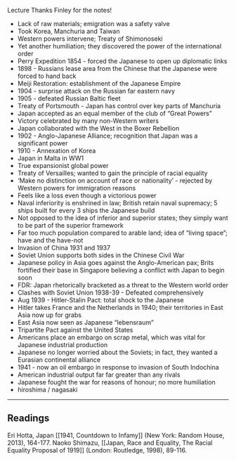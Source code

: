 Lecture
Thanks Finley for the notes!

- Lack of raw materials; emigration was a safety valve
- Took Korea, Manchuria and Taiwan
- Western powers intervene; Treaty of Shimonoseki
- Yet another humiliation; they discovered the power of the international order
- Perry Expedition 1854 - forced the Japanese to open up diplomatic links
- 1898 - Russians lease area from the Chinese that the Japanese were forced to hand back
- Meiji Restoration: establishment of the Japanese Empire
- 1904 - surprise attack on the Russian far eastern navy
- 1905 - defeated Russian Baltic fleet
- Treaty of Portsmouth - Japan has control over key parts of Manchuria
- Japan accepted as an equal member of the club of “Great Powers”
- Victory celebrated by many non-Western writers
- Japan collaborated with the West in the Boxer Rebellion
- 1902 - Anglo-Japanese Alliance; recognition that Japan was a significant power
- 1910 - Annexation of Korea
- Japan in Malta in WW1
- True expansionist global power
- Treaty of Versailles; wanted to gain the principle of racial equality
- ‘Make no distinction on account of race or nationality’ - rejected by Western powers for immigration reasons
- Feels like a loss even though a victorious power
- Naval inferiority is enshrined in law; British retain naval supremacy; 5 ships built for every 3 ships the Japanese build
- Not opposed to the idea of inferior and superior states; they simply want to be part of the superior framework
- Far too much population compared to arable land; idea of “living space”; have and the have-not
- Invasion of China 1931 and 1937
- Soviet Union supports both sides in the Chinese Civil War
- Japanese policy in Asia goes against the Anglo-American pax; Brits fortified their base in Singapore believing a conflict with Japan to begin soon
- FDR: Japan rhetorically bracketed as a threat to the Western world order
- Clashes with Soviet Union 1938-39 - Defeated comprehensively
- Aug 1939 - Hitler-Stalin Pact: total shock to the Japanese
- Hitler takes France and the Netherlands in 1940; their territories in East Asia now up for grabs
- East Asia now seen as Japanese “lebensraum”
- Tripartite Pact against the United States
- Americans place an embargo on scrap metal, which was vital for Japanese industrial production
- Japanese no longer worried about the Soviets; in fact, they wanted a Eurasian continental alliance
- 1941 - now an oil embargo in response to invasion of South Indochina
- American industrial output far far greater than any rivals
- Japanese fought the war for reasons of honour; no more humiliation
- hiroshima / nagasaki

---
## Readings
Eri Hotta, Japan [[1941, Countdown to Infamy]] (New York: Random House, 2013), 164-177.
Naoko Shimazu, [[Japan, Race and Equality, The Racial Equality Proposal of 1919]] (London:
Routledge, 1998), 89-116.
